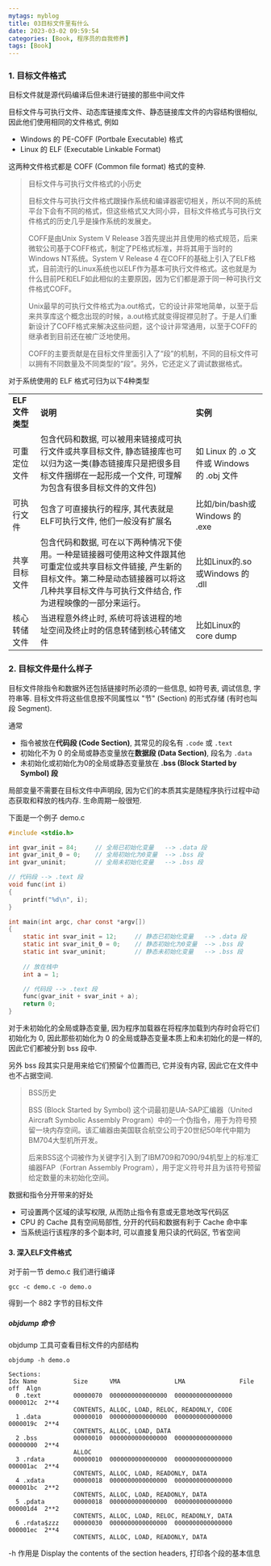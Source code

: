 ```yaml
---
mytags: myblog
title: 03目标文件里有什么
date: 2023-03-02 09:59:54
categories: [Book, 程序员的自我修养]
tags: [Book]
---
```



### 1. 目标文件格式

目标文件就是源代码编译后但未进行链接的那些中间文件

目标文件与可执行文件、动态库链接库文件、静态链接库文件的内容结构很相似, 因此他们使用相同的文件格式, 例如

* Windows 的 PE-COFF (Portbale Executable) 格式
* Linux 的 ELF (Executable Linkable Format)

这两种文件格式都是 COFF (Common file format) 格式的变种.

> 目标文件与可执行文件格式的小历史
> 
> 目标文件与可执行文件格式跟操作系统和编译器密切相关，所以不同的系统平台下会有不同的格式，但这些格式又大同小异，目标文件格式与可执行文件格式的历史几乎是操作系统的发展史。
> 
> COFF是由Unix System V Release 3首先提出并且使用的格式规范，后来微软公司基于COFF格式，制定了PE格式标准，并将其用于当时的Windows NT系统。System V Release 4 在COFF的基础上引入了ELF格式，目前流行的Linux系统也以ELF作为基本可执行文件格式。这也就是为什么目前PE和ELF如此相似的主要原因，因为它们都是源于同一种可执行文件格式COFF。
>
> Unix最早的可执行文件格式为a.out格式，它的设计非常地简单，以至于后来共享库这个概念出现的时候，a.out格式就变得捉襟见肘了。于是人们重新设计了COFF格式来解决这些问题，这个设计非常通用，以至于COFF的继承者到目前还在被广泛地使用。
> 
> COFF的主要贡献是在目标文件里面引入了“段”的机制，不同的目标文件可以拥有不同数量及不同类型的“段”。另外，它还定义了调试数据格式。


对于系统使用的 ELF 格式可归为以下4种类型

<table width="299">
<tr>
    <td><b>ELF文件类型</b></td>
    <td><b>说明</b></td>
    <td><b>实例</b></td>
</tr>

<tr>
    <td>可重定位文件 </td>
    <td>包含代码和数据, 可以被用来链接成可执行文件或共享目标文件, 静态链接库也可以归为这一类(静态链接库只是把很多目标文件捆绑在一起形成一个文件, 可理解为包含有很多目标文件的文件包) </td>
    <td> 如 Linux 的 .o 文件或 Windows 的 .obj 文件
    </td>
</tr>

<tr>
    <td>可执行文件</td>
    <td>包含了可直接执行的程序, 其代表就是ELF可执行文件, 他们一般没有扩展名</td>
    <td>比如/bin/bash或Windows 的 .exe </td>
</tr>

<tr>
    <td>共享目标文件</td>
    <td>包含代码和数据, 可在以下两种情况下使用。一种是链接器可使用这种文件跟其他可重定位或共享目标文件链接, 产生新的目标文件。第二种是动态链接器可以将这几种共享目标文件与可执行文件结合, 作为进程映像的一部分来运行。</td>
    <td>比如Linux的.so或Windows 的 .dll </td>
</tr>

<tr>
    <td>核心转储文件</td>
    <td>当进程意外终止时, 系统可将该进程的地址空间及终止时的信息转储到核心转储文件</td>
    <td>比如Linux的 core dump </td>
</tr>

</table>


<!-- #### 1. 使用 file 命令查看文件格式 -->

### 2. 目标文件是什么样子

目标文件除指令和数据外还包括链接时所必须的一些信息, 如符号表, 调试信息, 字符串等. 目标文件将这些信息按不同属性以 "节" (Section) 的形式存储 (有时也叫段 Segment).

通常

* 指令被放在**代码段 (Code Section)**, 其常见的段名有 `.code` 或 `.text` 
* 初始化不为 0 的全局或静态变量放在**数据段 (Data Section)**, 段名为 `.data`
* 未初始化或初始化为0的全局或静态变量放在 **.bss (Block Started by Symbol) 段**

局部变量不需要在目标文件中声明段, 因为它们的本质其实是随程序执行过程中动态获取和释放的栈内存. 生命周期一般很短. 

下面是一个例子 demo.c

```c
#include <stdio.h>

int gvar_init = 84;     // 全局已初始化变量   --> .data 段
int gvar_init_0 = 0;    // 全局初始化为0变量  --> .bss 段
int gvar_uninit;        // 全局未初始化变量   --> .bss 段

// 代码段 --> .text 段
void func(int i)
{
    printf("%d\n", i);
}

int main(int argc, char const *argv[])
{
    static int svar_init = 12;     // 静态已初始化变量   --> .data 段
    static int svar_init_0 = 0;    // 静态初始化为0变量  --> .bss 段
    static int svar_uninit;        // 静态未初始化变量   --> .bss 段
    
    // 放在栈中
    int a = 1;

    // 代码段 --> .text 段
    func(gvar_init + svar_init + a);
    return 0;
}
```

对于未初始化的全局或静态变量, 因为程序加载器在将程序加载到内存时会将它们初始化为 0, 因此那些初始化为 0 的全局或静态变量本质上和未初始化的是一样的, 因此它们都被分到 bss 段中. 

另外 bss 段其实只是用来给它们预留个位置而已, 它并没有内容, 因此它在文件中也不占据空间. 

> BSS历史
> 
> BSS (Block Started by Symbol) 这个词最初是UA-SAP汇编器（United Aircraft Symbolic Assembly Program）中的一个伪指令，用于为符号预留一块内存空间。该汇编器由美国联合航空公司于20世纪50年代中期为BM704大型机所开发。
> 
> 后来BSS这个词被作为关键字引入到了IBM709和7090/94机型上的标准汇编器FAP（Fortran Assembly Program），用于定义符号并且为该符号预留给定数量的未初始化空间。

数据和指令分开带来的好处

* 可设置两个区域的读写权限, 从而防止指令有意或无意地改写代码区
* CPU 的 Cache 具有空间局部性, 分开的代码和数据有利于 Cache 命中率
* 当系统运行该程序的多个副本时, 可以直接复用只读的代码区, 节省空间

#### 3. 深入ELF文件格式

对于前一节 demo.c 我们进行编译

```shell
gcc -c demo.c -o demo.o
```

得到一个 882 字节的目标文件

##### objdump 命令

objdump 工具可查看目标文件的内部结构

```
objdump -h demo.o

Sections:
Idx Name          Size      VMA               LMA               File off  Algn
  0 .text         00000070  0000000000000000  0000000000000000  0000012c  2**4
                  CONTENTS, ALLOC, LOAD, RELOC, READONLY, CODE
  1 .data         00000010  0000000000000000  0000000000000000  0000019c  2**4
                  CONTENTS, ALLOC, LOAD, DATA
  2 .bss          00000010  0000000000000000  0000000000000000  00000000  2**4
                  ALLOC
  3 .rdata        00000010  0000000000000000  0000000000000000  000001ac  2**4
                  CONTENTS, ALLOC, LOAD, READONLY, DATA
  4 .xdata        00000018  0000000000000000  0000000000000000  000001bc  2**2
                  CONTENTS, ALLOC, LOAD, READONLY, DATA
  5 .pdata        00000018  0000000000000000  0000000000000000  000001d4  2**2
                  CONTENTS, ALLOC, LOAD, RELOC, READONLY, DATA
  6 .rdata$zzz    00000030  0000000000000000  0000000000000000  000001ec  2**4
                  CONTENTS, ALLOC, LOAD, READONLY, DATA
```

-h 作用是 Display the contents of the section headers, 打印各个段的基本信息

